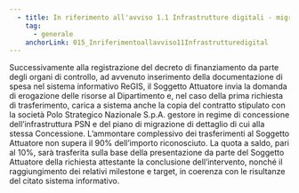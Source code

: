 ```yaml
---
  - title: In riferimento all'avviso 1.1 Infrastrutture digitali - migrazione PSN - PAC Pilota, quando può essere richiesta l'erogazione del finanziamento?  E in quali modalità verrà corrisposto?
    tag:
      - generale
    anchorLink: 015_Inriferimentoallavviso11Infrastrutturedigital
---
```


Successivamente alla registrazione del decreto di finanziamento da parte degli organi di controllo, ad avvenuto inserimento della documentazione di spesa nel sistema informativo ReGIS, il Soggetto Attuatore invia la domanda di erogazione delle risorse al Dipartimento e, nel caso della prima richiesta di trasferimento, carica a sistema anche la copia del contratto stipulato con la società Polo Strategico Nazionale S.p.A. gestore in regime di concessione dell’infrastruttura PSN e del piano di migrazione di dettaglio di cui alla stessa Concessione. L’ammontare complessivo dei trasferimenti al Soggetto Attuatore non supera il 90% dell’importo riconosciuto. La quota a saldo, pari al 10%, sarà trasferita sulla base della presentazione da parte del Soggetto Attuatore della richiesta attestante la conclusione dell’intervento, nonché il raggiungimento dei relativi milestone e target, in coerenza con le risultanze del citato sistema informativo.
